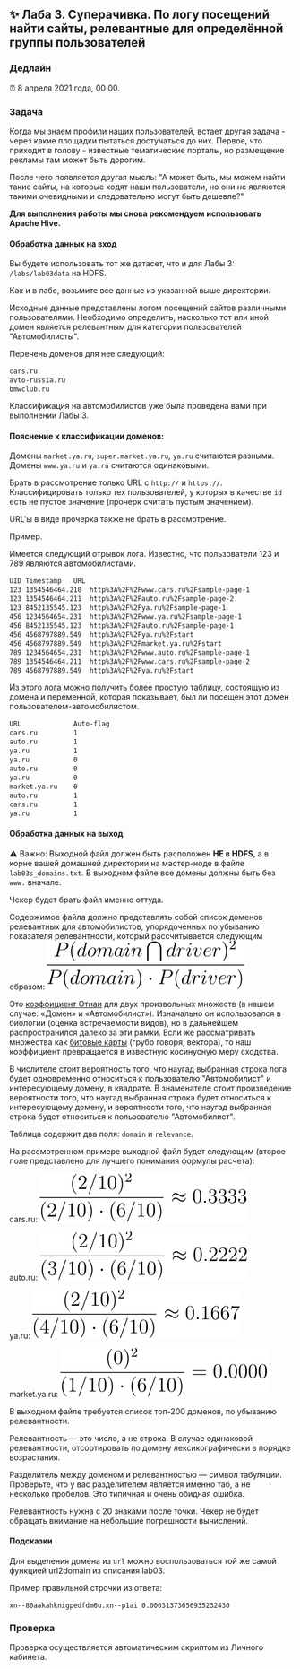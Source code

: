 ## ✨ Лаба 3. Суперачивка. По логу посещений найти сайты, релевантные для определённой группы пользователей

### Дедлайн

⏰ 8 апреля 2021 года, 00:00.

### Задача

Когда мы знаем профили наших пользователей, встает другая задача - через какие площадки пытаться достучаться до них. Первое, что приходит в голову - известные тематические порталы, но размещение рекламы там может быть дорогим.

После чего появляется другая мысль: "А может быть, мы можем найти такие сайты, на которые ходят наши пользователи, но они не являются такими очевидными и следовательно могут быть дешевле?"

**Для выполнения работы мы снова рекомендуем использовать Apache Hive.**

#### Обработка данных на вход

Вы будете использовать тот же датасет, что и для Лабы 3: `/labs/lab03data` на HDFS.

Как и в лабе, возьмите все данные из указанной выше директории.

Исходные данные представлены логом посещений сайтов различными пользователями. Необходимо определить, насколько тот или иной домен является релевантным для категории пользователей "Автомобилисты".

Перечень доменов для нее следующий:

```
cars.ru
avto-russia.ru
bmwclub.ru
```

Классификация на автомобилистов уже была проведена вами при выполнении Лабы 3.

#### Пояснение к классификации доменов:

Домены `market.ya.ru`, `super.market.ya.ru`, `ya.ru` считаются разными.
Домены `www.ya.ru` и `ya.ru` считаются одинаковыми.

Брать в рассмотрение только URL с `http://` и `https://`. Классифицировать только тех пользователей, у которых в качестве `id` есть не пустое значение (прочерк считать пустым значением).

URL'ы в виде прочерка также не брать в рассмотрение.

Пример.

Имеется следующий отрывок лога. Известно, что пользователи 123 и 789 являются автомобилистами.

```
UID	Timestamp	URL
123	1354546464.210	http%3A%2F%2Fwww.cars.ru%2Fsample-page-1
123	1354546464.211	http%3A%2F%2Fauto.ru%2Fsample-page-2
123	8452135545.123	http%3A%2F%2Fya.ru%2Fsample-page-1
456	1234564654.231	http%3A%2F%2Fwww.ya.ru%2Fsample-page-1
456	8452135545.123	http%3A%2F%2Fauto.ru%2Fsample-page-1
456	4568797889.549	http%3A%2F%2Fya.ru%2Fstart
456	4568797889.549	http%3A%2F%2Fmarket.ya.ru%2Fstart
789	1234564654.231	http%3A%2F%2Fwww.auto.ru%2Fsample-page-1
789	1354546464.211	http%3A%2F%2Fwww.cars.ru%2Fsample-page-2
789	4568797889.549	http%3A%2F%2Fya.ru%2Fstart
```

Из этого лога можно получить более простую таблицу, состоящую из домена и переменной, которая показывает, был ли посещен этот домен пользователем-автомобилистом.

```
URL	            Auto-flag
cars.ru		    1
auto.ru		    1
ya.ru		    1
ya.ru		    0
auto.ru		    0
ya.ru		    0
market.ya.ru	0
auto.ru		    1
cars.ru		    1
ya.ru		    1
```

#### Обработка данных на выход

⚠️ Важно: Выходной файл должен быть расположен **НЕ в HDFS**, а в корне вашей домашней директории на мастер-ноде в файле `lab03s_domains.txt`. В выходном файле все домены должны быть без `www.` вначале.

Чекер будет брать файл именно оттуда.

Содержимое файла должно представлять собой список доменов релевантных для автомобилистов, упорядоченных по убыванию показателя релевантности, который рассчитывается следующим образом: ![tex1](lab03s_tex1.svg)

Это [коэффициент Отиаи](https://ru.wikipedia.org/wiki/%D0%9A%D0%BE%D1%8D%D1%84%D1%84%D0%B8%D1%86%D0%B8%D0%B5%D0%BD%D1%82_%D0%9E%D1%82%D0%B8%D0%B0%D0%B8) для двух произвольных множеств (в нашем случае: «Домен» и «Автомобилист»). Изначально он использовался в биологии (оценка встречаемости видов), но в дальнейшем распространился далеко за эти рамки. Если же рассматривать множества как [битовые карты](https://en.wikipedia.org/wiki/Bit_array) (грубо говоря, вектора), то наш коэффициент превращается в известную косинусную меру сходства.

В числителе стоит вероятность того, что наугад выбранная строка лога будет одновременно относиться к пользователю "Автомобилист" и интересующему домену, в квадрате. В знаменателе стоит произведение вероятности того, что наугад выбранная строка будет относиться к интересующему домену, и вероятности того, что наугад выбранная строка будет относиться к пользователю "Автомобилист".

Таблица содержит два поля: `domain` и `relevance`.

На рассмотренном примере выходной файл будет следующим (второе поле представлено для лучшего понимания формулы расчета):

cars.ru: ![tex2](lab03s_tex2.svg)

auto.ru: ![tex3](lab03s_tex3.svg)

ya.ru: ![tex4](lab03s_tex4.svg)

market.ya.ru: ![tex5](lab03s_tex5.svg)

В выходном файле требуется список топ-200 доменов, по убыванию релевантности.

Релевантность — это число, а не строка. В случае одинаковой релевантности, отсортировать по домену лексикографически в порядке возрастания.

Разделитель между доменом и релевантностью — символ табуляции. Проверьте, что у вас разделителем является именно таб, а не несколько пробелов. Это типичная и очень обидная ошибка.

Релевантность нужна с 20 знаками после точки. Чекер не будет обращать внимание на небольшие погрешности вычислений.

#### Подсказки

Для выделения домена из `url` можно воспользоваться той же самой функцией url2domain из описания lab03.

Пример правильной строчки из ответа:

```
xn--80aakahknigpedfdm6u.xn--p1ai 0.00031373656935232430
```

### Проверка

Проверка осуществляется автоматическим скриптом из Личного кабинета.
